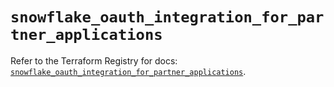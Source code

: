 # `snowflake_oauth_integration_for_partner_applications`

Refer to the Terraform Registry for docs: [`snowflake_oauth_integration_for_partner_applications`](https://registry.terraform.io/providers/snowflake-labs/snowflake/1.0.4/docs/resources/oauth_integration_for_partner_applications).

